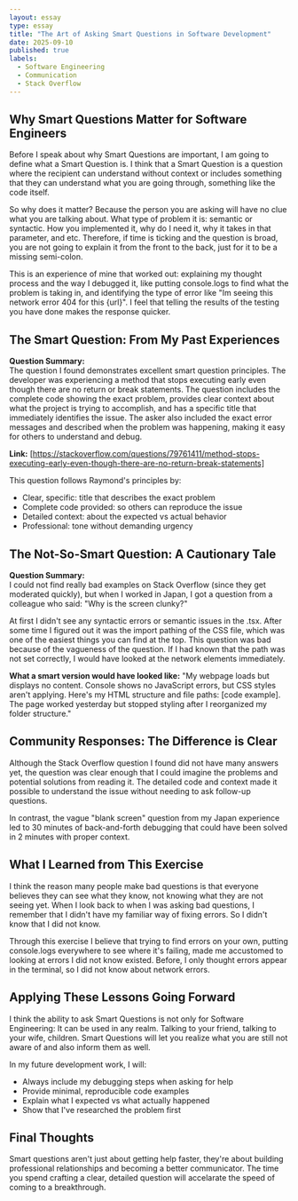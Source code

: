 ```yaml
---
layout: essay
type: essay
title: "The Art of Asking Smart Questions in Software Development"
date: 2025-09-10
published: true
labels:
  - Software Engineering
  - Communication
  - Stack Overflow
---
```


## Why Smart Questions Matter for Software Engineers

Before I speak about why Smart Questions are important, I am going to define what a Smart Question is. I think that a Smart Question is a question where the recipient can understand without context or includes something that they can understand what you are going through, something like the code itself.

So why does it matter? Because the person you are asking will have no clue what you are talking about. What type of problem it is: semantic or syntactic. How you implemented it, why do I need it, why it takes in that parameter, and etc. Therefore, if time is ticking and the question is broad, you are not going to explain it from the front to the back, just for it to be a missing semi-colon.

This is an experience of mine that worked out: explaining my thought process and the way I debugged it, like putting console.logs to find what the problem is taking in, and identifying the type of error like "Im seeing this network error 404 for this {url}". I feel that telling the results of the testing you have done makes the response quicker.

## The Smart Question: From My Past Experiences

**Question Summary:**  
The question I found demonstrates excellent smart question principles. The developer was experiencing a method that stops executing early even though there are no return or break statements. The question includes the complete code showing the exact problem, provides clear context about what the project is trying to accomplish, and has a specific title that immediately identifies the issue. The asker also included the exact error messages and described when the problem was happening, making it easy for others to understand and debug.

**Link:** [https://stackoverflow.com/questions/79761411/method-stops-executing-early-even-though-there-are-no-return-break-statements]

This question follows Raymond's principles by:
- Clear, specific: title that describes the exact problem
- Complete code provided: so others can reproduce the issue  
- Detailed context: about the expected vs actual behavior
- Professional: tone without demanding urgency

## The Not-So-Smart Question: A Cautionary Tale

**Question Summary:**  
I could not find really bad examples on Stack Overflow (since they get moderated quickly), but when I worked in Japan, I got a question from a colleague who said: "Why is the screen clunky?"

At first I didn't see any syntactic errors or semantic issues in the .tsx. After some time I figured out it was the import pathing of the CSS file, which was one of the easiest things you can find at the top. This question was bad because of the vagueness of the question. If I had known that the path was not set correctly, I would have looked at the network elements immediately.

**What a smart version would have looked like:**
"My webpage loads but displays no content. Console shows no JavaScript errors, but CSS styles aren't applying. Here's my HTML structure and file paths: [code example]. The page worked yesterday but stopped styling after I reorganized my folder structure."

## Community Responses: The Difference is Clear

Although the Stack Overflow question I found did not have many answers yet, the question was clear enough that I could imagine the problems and potential solutions from reading it. The detailed code and context made it possible to understand the issue without needing to ask follow-up questions.

In contrast, the vague "blank screen" question from my Japan experience led to 30 minutes of back-and-forth debugging that could have been solved in 2 minutes with proper context.

## What I Learned from This Exercise

I think the reason many people make bad questions is that everyone believes they can see what they know, not knowing what they are not seeing yet. When I look back to when I was asking bad questions, I remember that I didn't have my familiar way of fixing errors. So I didn't know that I did not know.

Through this exercise I believe that trying to find errors on your own, putting console.logs everywhere to see where it's failing, made me accustomed to looking at errors I did not know existed. Before, I only thought errors appear in the terminal, so I did not know about network errors.

## Applying These Lessons Going Forward

I think the ability to ask Smart Questions is not only for Software Engineering: It can be used in any realm. Talking to your friend, talking to your wife, children. Smart Questions will let you realize what you are still not aware of and also inform them as well.

In my future development work, I will:
- Always include my debugging steps when asking for help
- Provide minimal, reproducible code examples
- Explain what I expected vs what actually happened
- Show that I've researched the problem first

## Final Thoughts
Smart questions aren't just about getting help faster, they're about building professional relationships and becoming a better communicator. The time you spend crafting a clear, detailed question will accelarate the speed of coming to a breakthrough.